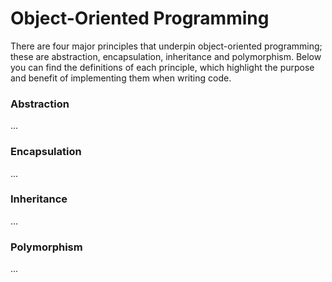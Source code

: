 # Object-Oriented Programming
There are four major principles that underpin object-oriented programming; these are abstraction, encapsulation, inheritance and polymorphism. Below you can find the definitions of each principle, which highlight the purpose and benefit of implementing them when writing code.


### Abstraction
...

### Encapsulation
...

### Inheritance
...

### Polymorphism
...
